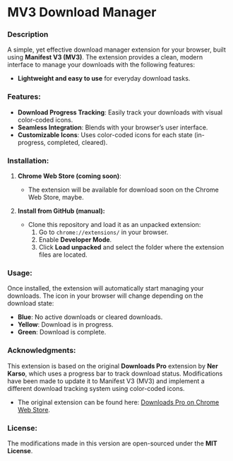 # MV3 Download Manager

### Description
A simple, yet effective download manager extension for your browser, built using **Manifest V3 (MV3)**. The extension provides a clean, modern interface to manage your downloads with the following features:

- **Lightweight and easy to use** for everyday download tasks.

### Features:
- **Download Progress Tracking**: Easily track your downloads with visual color-coded icons.
- **Seamless Integration**: Blends with your browser’s user interface.
- **Customizable Icons**: Uses color-coded icons for each state (in-progress, completed, cleared).

### Installation:
1. **Chrome Web Store (coming soon)**: 
   - The extension will be available for download soon on the Chrome Web Store, maybe.
   
2. **Install from GitHub (manual):**
   - Clone this repository and load it as an unpacked extension:
     1. Go to `chrome://extensions/` in your browser.
     2. Enable **Developer Mode**.
     3. Click **Load unpacked** and select the folder where the extension files are located.

### Usage:
Once installed, the extension will automatically start managing your downloads. The icon in your browser will change depending on the download state:

- **Blue**: No active downloads or cleared downloads.
- **Yellow**: Download is in progress.
- **Green**: Download is complete.

### Acknowledgments:
This extension is based on the original **Downloads Pro** extension by **Ner Karso**, which uses a progress bar to track download status. Modifications have been made to update it to Manifest V3 (MV3) and implement a different download tracking system using color-coded icons.

- The original extension can be found here: [Downloads Pro on Chrome Web Store](https://chromewebstore.google.com/detail/downloads-pro/lhhocifdmhogpekeppdjamkelohahbop).

### License:
The modifications made in this version are open-sourced under the **MIT License**.
